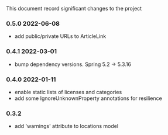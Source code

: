 This document record significant changes to the project

### 0.5.0 2022-06-08

- add public/private URLs to ArticleLink

### 0.4.1 2022-03-01

- bump dependency versions. Spring 5.2 -> 5.3.16

### 0.4.0 2022-01-11

- enable static lists of licenses and categories
- add some IgnoreUnknownProperty annotations for resilience

### 0.3.2 
- add 'warnings' attribute to locations model
